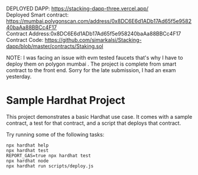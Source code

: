 DEPLOYED DAPP: https://stacking-dapp-three.vercel.app/ <br>
Deployed Smart contract: https://mumbai.polygonscan.com/address/0x8DC6E6d1ADb17Ad65f5e958240baAa88BBCc4F17 <br>
Contract Address:0x8DC6E6d1ADb17Ad65f5e958240baAa88BBCc4F17 <br>
Contract Code: https://github.com/simarkalsi/Stacking-dapp/blob/master/contracts/Staking.sol <br>

NOTE: I was facing an issue with evm tested faucets that's why I have to deploy them on polygon mumbai . The project is complete from smart contract to the front end. Sorry for the late submission, I had an exam yesterday.




# Sample Hardhat Project

This project demonstrates a basic Hardhat use case. It comes with a sample contract, a test for that contract, and a script that deploys that contract.

Try running some of the following tasks:

```shell
npx hardhat help
npx hardhat test
REPORT_GAS=true npx hardhat test
npx hardhat node
npx hardhat run scripts/deploy.js
```

